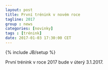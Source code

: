 ```yaml
---
layout: post
title: První trénink v novém roce
tagline: 2017
group : news
categories: [novinky]
tags : [trénink]
date: 2017-01-03 17:30:00 CET
---
```

{% include JB/setup %}

První trénink v roce 2017 bude v úterý 3.1.2017.
